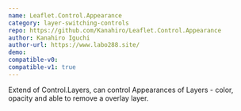 ```yaml
---
name: Leaflet.Control.Appearance
category: layer-switching-controls
repo: https://github.com/Kanahiro/Leaflet.Control.Appearance
author: Kanahiro Iguchi
author-url: https://www.labo288.site/
demo:
compatible-v0:
compatible-v1: true
---
```


Extend of Control.Layers, can control Appearances of Layers - color, opacity and able to remove a overlay layer.
